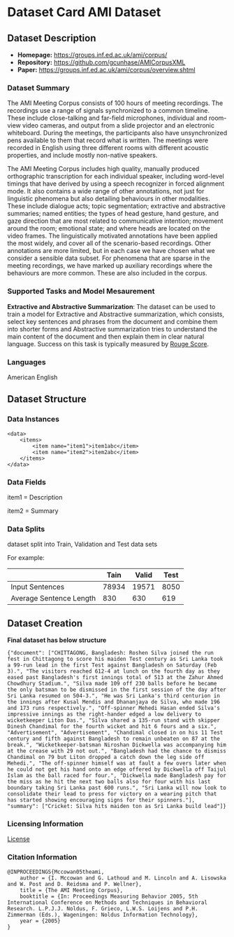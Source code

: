 # Dataset Card AMI Dataset

## Dataset Description

- **Homepage:** https://groups.inf.ed.ac.uk/ami/corpus/
- **Repository:** https://github.com/gcunhase/AMICorpusXML
- **Paper:** https://groups.inf.ed.ac.uk/ami/corpus/overview.shtml


### Dataset Summary

The AMI Meeting Corpus consists of 100 hours of meeting recordings. The recordings use a range of signals synchronized to a common timeline. These include close-talking and far-field microphones, individual and room-view video cameras, and output from a slide projector and an electronic whiteboard. During the meetings, the participants also have unsynchronized pens available to them that record what is written. The meetings were recorded in English using three different rooms with different acoustic properties, and include mostly non-native speakers.

The AMI Meeting Corpus includes high quality, manually produced orthographic transcription for each individual speaker, including word-level timings that have derived by using a speech recognizer in forced alignment mode. It also contains a wide range of other annotations, not just for linguistic phenomena but also detailing behaviours in other modalities. These include dialogue acts; topic segmentation; extractive and abstractive summaries; named entities; the types of head gesture, hand gesture, and gaze direction that are most related to communicative intention; movement around the room; emotional state; and where heads are located on the video frames. The linguistically motivated annotations have been applied the most widely, and cover all of the scenario-based recordings. Other annotations are more limited, but in each case we have chosen what we consider a sensible data subset. For phenomena that are sparse in the meeting recordings, we have marked up auxiliary recordings where the behaviours are more common. These are also included in the corpus.

### Supported Tasks and Model Mesaurement


**Extractive and Abstractive Summarization**: The dataset can be used to train a model for Extractive and Abstractive summarization, which consists, select key sentences and phrases from the document and combine them into shorter forms and Abstractive summarization tries to understand the main content of the document and then explain them in clear natural language. Success on this task is typically measured by [Rouge Score](https://en.wikipedia.org/wiki/ROUGE_(metric)).

### Languages

American English


## Dataset Structure

### Data Instances



```
<data>
    <items>
        <item name="item1">item1abc</item>
        <item name="item2">item2abc</item>
    </items>
</data>
```


### Data Fields

item1 = Description

item2 = Summary



### Data Splits


dataset split into Train, Validation and Test data sets

  For example:

|                            | Tain   | Valid | Test |
| -----                      | ------ | ----- | ---- |
| Input Sentences            |   78934     | 19571   | 8050      |
| Average Sentence Length    |    830    |  630     | 619     |

## Dataset Creation

**Final dataset has below structure**
```
{"document": ["CHITTAGONG, Bangladesh: Roshen Silva joined the run fest in Chittagong to score his maiden Test century as Sri Lanka took a 99-run lead in the first Test against Bangladesh on Saturday (Feb 3).", "The visitors reached 612-4 at lunch on the fourth day as they eased past Bangladesh's first innings total of 513 at the Zahur Ahmed Chowdhury Stadium.", "Silva made 109 off 230 balls before he became the only batsman to be dismissed in the first session of the day after Sri Lanka resumed on 504-3.", "He was Sri Lanka's third centurion in the innings after Kusal Mendis and Dhananjaya de Silva, who made 196 and 173 runs respectively.", "Off-spinner Mehedi Hasan ended Silva's impressive innings as the right-hander edged a low delivery to wicketkeeper Liton Das.", "Silva shared a 135-run stand with skipper Dinesh Chandimal for the fourth wicket and hit 6 fours and a six.", "Advertisement", "Advertisement", "Chandimal closed in on his 11 Test century and fifth against Bangladesh to remain unbeaten on 87 at the break.", "Wicketkeeper-batsman Niroshan Dickwella was accompanying him at the crease with 29 not out.", "Bangladesh had the chance to dismiss Chandimal on 79 but Liton dropped a catch down the leg side off Mehedi.", "The off-spinner himself was at fault a few overs later when he could not get his hand onto an edge offered by Dickwella off Taijul Islam as the ball raced for four.", "Dickwella made Bangladesh pay for the miss as he hit the next two balls also for four with his last boundary taking Sri Lanka past 600 runs.", "Sri Lanka will now look to consolidate their lead to press for victory on a wearing pitch that has started showing encouraging signs for their spinners."], "summary": ["Cricket: Silva hits maiden ton as Sri Lanka build lead"]}
```
### Licensing Information

[License](http://creativecommons.org/licenses/by/4.0/legalcode)

### Citation Information


```
@INPROCEEDINGS{Mccowan05theami,
    author = {I. Mccowan and G. Lathoud and M. Lincoln and A. Lisowska and W. Post and D. Reidsma and P. Wellner},
    title = {The AMI Meeting Corpus},
    booktitle = {In: Proceedings Measuring Behavior 2005, 5th International Conference on Methods and Techniques in Behavioral Research. L.P.J.J. Noldus, F. Grieco, L.W.S. Loijens and P.H. Zimmerman (Eds.), Wageningen: Noldus Information Technology},
    year = {2005}
}
```

